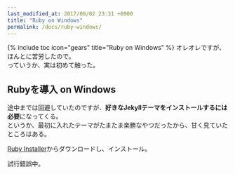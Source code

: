 ```yaml
---
last_modified_at: 2017/08/02 23:31 +0900
title: "Ruby on Windows"
permalink: /docs/ruby-windows/
---
```

{% include toc icon="gears" title="Ruby on Windows" %}
オレオレですが、ほんとに苦労したので。   
っていうか、実は初めて触った。

## Rubyを導入 on Windows
   
途中までは回避していたのですが、**好きなJekyllテーマをインストールするには必要**になってくる。   
というか、最初に入れたテーマがたまたま楽勝なやつだったから、甘く見ていたところはある。

[Ruby Installer](https://rubyinstaller.org/)からダウンロードし、インストール。   

試行錯誤中。
